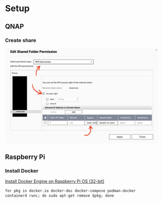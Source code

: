 # Setup

## QNAP

### Create share

![Setup Shared Folder](/setup/QNAP_set_share_permissions.png)

## Raspberry Pi

### Install Docker

[Install Docker Engine on Raspberry Pi OS (32-bit)](https://docs.docker.com/engine/install/raspberry-pi-os/)

```
for pkg in docker.io docker-doc docker-compose podman-docker containerd runc; do sudo apt-get remove $pkg; done
```

